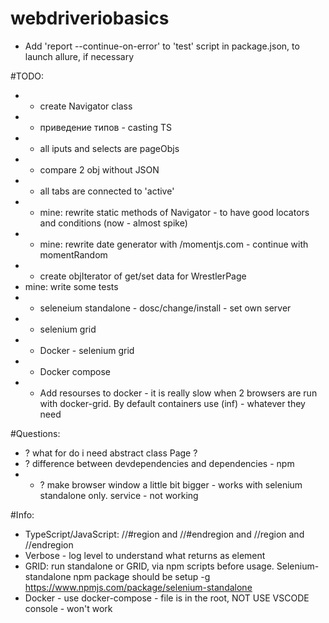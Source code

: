 # webdriveriobasics
* Add 'report --continue-on-error' to 'test' script in package.json, to launch allure, if necessary


#TODO:
* + create Navigator class
* + приведение типов - casting TS
* + all iputs and selects are pageObjs 
* + compare 2 obj without JSON
* + all tabs are connected to 'active' 
* + mine: rewrite static methods of Navigator - to have good locators and conditions (now - almost spike)
* + mine: rewrite date generator with /momentjs.com - continue with momentRandom
* + create objIterator of get/set data for WrestlerPage
* mine: write some tests 
* + seleneium standalone - dosc/change/install - set own server
* + selenium grid 
* + Docker - selenium grid 
* + Docker compose
* + Add resourses to docker - it is really slow when 2 browsers are run with docker-grid. By default containers use (inf) - whatever they need 


#Questions:
* ? what for do i need abstract class Page ?
* ? difference between devdependencies and dependencies - npm 
* + ? make browser window a little bit bigger - works with selenium standalone only. service - not working


#Info:
* TypeScript/JavaScript: //#region and //#endregion and //region and //endregion
* Verbose - log level to understand what returns as element
* GRID: run standalone or GRID, via npm scripts before usage. Selenium-standalone npm package should be setup -g https://www.npmjs.com/package/selenium-standalone
* Docker - use docker-compose - file is in the root, NOT USE VSCODE console - won't work
